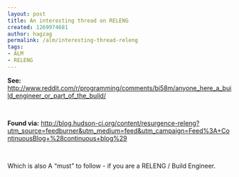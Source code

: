 ```yaml
---
layout: post
title: An interesting thread on RELENG
created: 1269974681
author: hagzag
permalink: /alm/interesting-thread-releng
tags:
- ALM
- RELENG
---
```

<p><strong>See:</strong> <a href="http://www.reddit.com/r/programming/comments/bi58m/anyone_here_a_build_engineer_or_part_of_the_build/">http://www.reddit.com/r/programming/comments/bi58m/anyone_here_a_build_engineer_or_part_of_the_build/</a></p>
<p>&nbsp;</p>
<p><b>Found via:</b> <a href="http://blog.hudson-ci.org/content/resurgence-releng?utm_source=feedburner&amp;utm_medium=feed&amp;utm_campaign=Feed%3A+ContinuousBlog+%28continuous+blog%29">http://blog.hudson-ci.org/content/resurgence-releng?utm_source=feedburner&amp;utm_medium=feed&amp;utm_campaign=Feed%3A+ContinuousBlog+%28continuous+blog%29</a></p>
<p>&nbsp;</p>
<p>Which is also A &ldquo;must&rdquo; to follow - if you are a RELENG / Build Engineer.</p>
